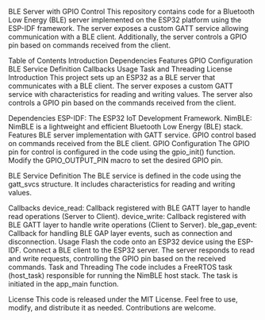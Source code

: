 BLE Server with GPIO Control
This repository contains code for a Bluetooth Low Energy (BLE) server implemented on the ESP32 platform using the ESP-IDF framework. The server exposes a custom GATT service allowing communication with a BLE client. Additionally, the server controls a GPIO pin based on commands received from the client.

Table of Contents
Introduction
Dependencies
Features
GPIO Configuration
BLE Service Definition
Callbacks
Usage
Task and Threading
License
Introduction
This project sets up an ESP32 as a BLE server that communicates with a BLE client. The server exposes a custom GATT service with characteristics for reading and writing values. The server also controls a GPIO pin based on the commands received from the client.

Dependencies
ESP-IDF: The ESP32 IoT Development Framework.
NimBLE: NimBLE is a lightweight and efficient Bluetooth Low Energy (BLE) stack.
Features
BLE server implementation with GATT service.
GPIO control based on commands received from the BLE client.
GPIO Configuration
The GPIO pin for control is configured in the code using the gpio_init() function. Modify the GPIO_OUTPUT_PIN macro to set the desired GPIO pin.

BLE Service Definition
The BLE service is defined in the code using the gatt_svcs structure. It includes characteristics for reading and writing values.

Callbacks
device_read: Callback registered with BLE GATT layer to handle read operations (Server to Client).
device_write: Callback registered with BLE GATT layer to handle write operations (Client to Server).
ble_gap_event: Callback for handling BLE GAP layer events, such as connection and disconnection.
Usage
Flash the code onto an ESP32 device using the ESP-IDF.
Connect a BLE client to the ESP32 server.
The server responds to read and write requests, controlling the GPIO pin based on the received commands.
Task and Threading
The code includes a FreeRTOS task (host_task) responsible for running the NimBLE host stack. The task is initiated in the app_main function.

License
This code is released under the MIT License. Feel free to use, modify, and distribute it as needed. Contributions are welcome.